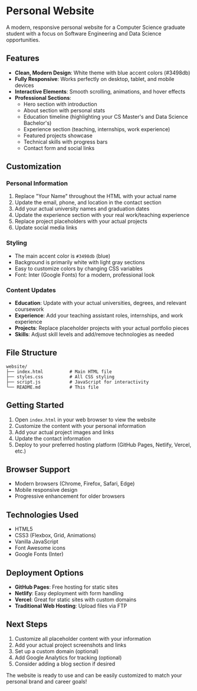 # Personal Website

A modern, responsive personal website for a Computer Science graduate student with a focus on Software Engineering and Data Science opportunities.

## Features

- **Clean, Modern Design**: White theme with blue accent colors (#3498db)
- **Fully Responsive**: Works perfectly on desktop, tablet, and mobile devices
- **Interactive Elements**: Smooth scrolling, animations, and hover effects
- **Professional Sections**:
  - Hero section with introduction
  - About section with personal stats
  - Education timeline (highlighting your CS Master's and Data Science Bachelor's)
  - Experience section (teaching, internships, work experience)
  - Featured projects showcase
  - Technical skills with progress bars
  - Contact form and social links

## Customization

### Personal Information
1. Replace "Your Name" throughout the HTML with your actual name
2. Update the email, phone, and location in the contact section
3. Add your actual university names and graduation dates
4. Update the experience section with your real work/teaching experience
5. Replace project placeholders with your actual projects
6. Update social media links

### Styling
- The main accent color is `#3498db` (blue)
- Background is primarily white with light gray sections
- Easy to customize colors by changing CSS variables
- Font: Inter (Google Fonts) for a modern, professional look

### Content Updates
- **Education**: Update with your actual universities, degrees, and relevant coursework
- **Experience**: Add your teaching assistant roles, internships, and work experience
- **Projects**: Replace placeholder projects with your actual portfolio pieces
- **Skills**: Adjust skill levels and add/remove technologies as needed

## File Structure

```
website/
├── index.html          # Main HTML file
├── styles.css          # All CSS styling
├── script.js           # JavaScript for interactivity
└── README.md           # This file
```

## Getting Started

1. Open `index.html` in your web browser to view the website
2. Customize the content with your personal information
3. Add your actual project images and links
4. Update the contact information
5. Deploy to your preferred hosting platform (GitHub Pages, Netlify, Vercel, etc.)

## Browser Support

- Modern browsers (Chrome, Firefox, Safari, Edge)
- Mobile responsive design
- Progressive enhancement for older browsers

## Technologies Used

- HTML5
- CSS3 (Flexbox, Grid, Animations)
- Vanilla JavaScript
- Font Awesome icons
- Google Fonts (Inter)

## Deployment Options

- **GitHub Pages**: Free hosting for static sites
- **Netlify**: Easy deployment with form handling
- **Vercel**: Great for static sites with custom domains
- **Traditional Web Hosting**: Upload files via FTP

## Next Steps

1. Customize all placeholder content with your information
2. Add your actual project screenshots and links
3. Set up a custom domain (optional)
4. Add Google Analytics for tracking (optional)
5. Consider adding a blog section if desired

The website is ready to use and can be easily customized to match your personal brand and career goals!
